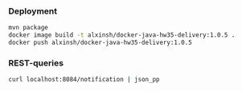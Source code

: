### Deployment
```bash
mvn package
docker image build -t alxinsh/docker-java-hw35-delivery:1.0.5 .
docker push alxinsh/docker-java-hw35-delivery:1.0.5
```

### REST-queries
```bash
curl localhost:8084/notification | json_pp
```